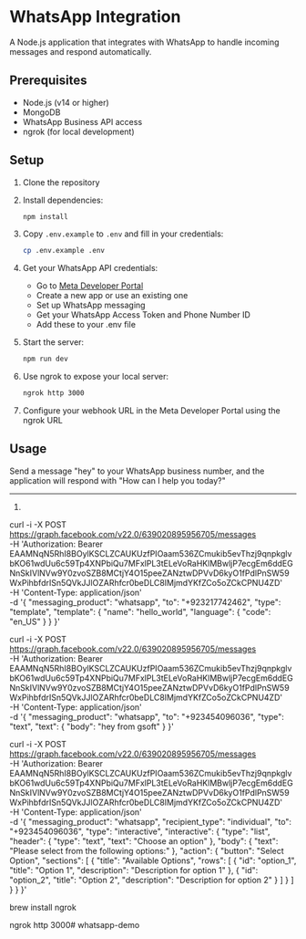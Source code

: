 # WhatsApp Integration

A Node.js application that integrates with WhatsApp to handle incoming messages and respond automatically.

## Prerequisites

- Node.js (v14 or higher)
- MongoDB
- WhatsApp Business API access
- ngrok (for local development)

## Setup

1. Clone the repository
2. Install dependencies:
   ```bash
   npm install
   ```````````

3. Copy `.env.example` to `.env` and fill in your credentials:
   ```bash
   cp .env.example .env
   ```

4. Get your WhatsApp API credentials:
   - Go to [Meta Developer Portal](https://developers.facebook.com/)
   - Create a new app or use an existing one
   - Set up WhatsApp messaging
   - Get your WhatsApp Access Token and Phone Number ID
   - Add these to your .env file

5. Start the server:
   ```bash
   npm run dev
   ```

6. Use ngrok to expose your local server:
   ```bash
   ngrok http 3000
   ```

7. Configure your webhook URL in the Meta Developer Portal using the ngrok URL

## Usage

Send a message "hey" to your WhatsApp business number, and the application will respond with "How can I help you today?"


---------


1.

curl -i -X POST \
  https://graph.facebook.com/v22.0/639020895956705/messages \
  -H 'Authorization: Bearer EAAMNqN5RhI8BOylKSCLZCAUKUzfPIOaam536ZCmukib5evThzj9qnpkglvbKO61wdUu6c59Tp4XNPbiQu7MFxlPL3tELeVoRaHKlMBwljP7ecgEm6ddEGNnSkIVlNVw9Y0zvoSZB8MCtjY4O15peeZANztwDPVvD6kyO1fPdlPnSW59WxPihbfdrISn5QVkJJlOZARhfcr0beDLC8IMjmdYKfZCo5oZCkCPNU4ZD' \
  -H 'Content-Type: application/json' \
  -d '{ "messaging_product": "whatsapp", "to": "+923217742462", "type": "template", "template": { "name": "hello_world", "language": { "code": "en_US" } } }'







curl -i -X POST \
  https://graph.facebook.com/v22.0/639020895956705/messages \
  -H 'Authorization: Bearer EAAMNqN5RhI8BOylKSCLZCAUKUzfPIOaam536ZCmukib5evThzj9qnpkglvbKO61wdUu6c59Tp4XNPbiQu7MFxlPL3tELeVoRaHKlMBwljP7ecgEm6ddEGNnSkIVlNVw9Y0zvoSZB8MCtjY4O15peeZANztwDPVvD6kyO1fPdlPnSW59WxPihbfdrISn5QVkJJlOZARhfcr0beDLC8IMjmdYKfZCo5oZCkCPNU4ZD' \
  -H 'Content-Type: application/json' \
  -d '{ "messaging_product": "whatsapp", "to": "+923454096036", "type": "text", "text": { "body": "hey from gsoft" } }'






curl -i -X POST https://graph.facebook.com/v22.0/639020895956705/messages \
-H 'Authorization: Bearer EAAMNqN5RhI8BOylKSCLZCAUKUzfPIOaam536ZCmukib5evThzj9qnpkglvbKO61wdUu6c59Tp4XNPbiQu7MFxlPL3tELeVoRaHKlMBwljP7ecgEm6ddEGNnSkIVlNVw9Y0zvoSZB8MCtjY4O15peeZANztwDPVvD6kyO1fPdlPnSW59WxPihbfdrISn5QVkJJlOZARhfcr0beDLC8IMjmdYKfZCo5oZCkCPNU4ZD' \
-H 'Content-Type: application/json' \
-d '{
    "messaging_product": "whatsapp",
    "recipient_type": "individual",
    "to": "+923454096036",
    "type": "interactive",
    "interactive": {
        "type": "list",
        "header": {
            "type": "text",
            "text": "Choose an option"
        },
        "body": {
            "text": "Please select from the following options:"
        },
        "action": {
            "button": "Select Option",
            "sections": [
                {
                    "title": "Available Options",
                    "rows": [
                        {
                            "id": "option_1",
                            "title": "Option 1",
                            "description": "Description for option 1"
                        },
                        {
                            "id": "option_2",
                            "title": "Option 2",
                            "description": "Description for option 2"
                        }
                    ]
                }
            ]
        }
    }
}'




brew install ngrok

ngrok http 3000# whatsapp-demo

